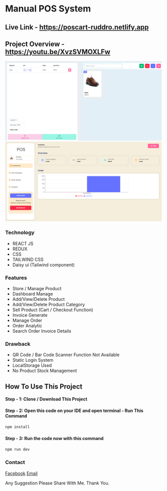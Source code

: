 # Manual POS System

## Live Link - https://poscart-ruddro.netlify.app
## Project Overview - https://youtu.be/XvzSVMOXLFw

<img src="https://raw.githubusercontent.com/Ruddro420/react-pos-system/main/src/assets/pos-1.png">
<img src="https://raw.githubusercontent.com/Ruddro420/react-pos-system/main/src/assets/pos-2.png">

### Technology
<ul>
  <li>REACT JS</li>
   <li>REDUX</li>
  <li>CSS</li>
  <li>TAILWIND CSS</li>
  <li>Daisy ui (Tailwind component)</li>
</ul>

### Features
<ul>
  <li>Store / Manage Product</li>
  <li>Dashboard Manage</li>
  <li>Add/View/Delete Product</li>
  <li>Add/View/Delete Product Category</li>
  <li>Sell Product (Cart / Checkout Function)</li>
  <li>Invoice Generate</li>
  <li>Manage Order</li>
  <li>Order Analytic</li>
  <li>Search Order Invoice Details</li>
</ul>

### Drawback
<ul>
  <li>QR Code / Bar Code Scanner Function Not Available</li>
  <li>Static Login System</li>
  <li>LocalStorage Used</li>
  <li>No Product Stock Management</li>
</ul>

## How To Use This Project 

#### Step - 1: Clone / Download This Project
#### Step - 2: Open this code on your IDE and open terminal - Run This Command 
```html
npm install
```
#### Step - 3: Run the code now with this command
```html
npm run dev
```

### Contact

[Facebook](https://www.facebook.com/people/Ali-Fiad-Ruddro/pfbid0AKcbNyrD24QkjkmthcRbD54jv9qMBtt6kTtBGS9XX7ezjMftkqnt4V7twg4fubXQl/)
[Email](mailto:aliruddro@gmail.com)

Any Suggestion Please Share With Me. Thank You.
